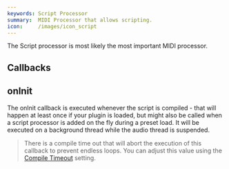 ```yaml
---
keywords: Script Processor
summary:  MIDI Processor that allows scripting.
icon:     /images/icon_script
---
```


The Script processor is most likely the most important MIDI processor.

## Callbacks

## onInit

The onInit callback is executed whenever the script is compiled - that will happen at least once if your plugin is loaded, but might also be called when a script processor is added on the fly during a preset load.
It will be executed on a background thread while the audio thread is suspended.

> There is a compile time out that will abort the execution of this callback to prevent endless loops. You can adjust this value using the [Compile Timeout](/working-with-hise/settings/development#compile-timeout) setting.

